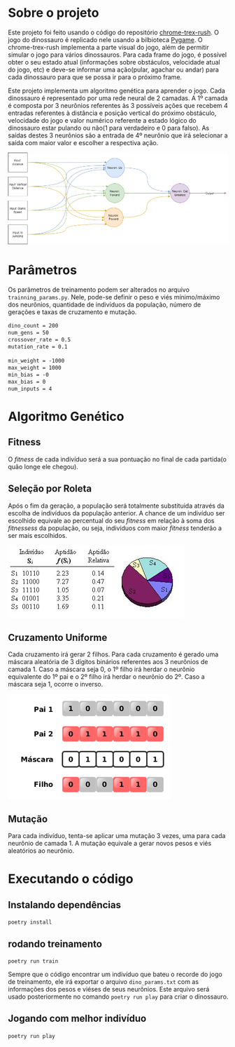 # Sobre o projeto

Este projeto foi feito usando o código do repositório [chrome-trex-rush](https://github.com/turing-usp/chrome-trex-rush). O jogo do dinossauro é replicado nele usando a bilbioteca [Pygame](https://www.pygame.org). O chrome-trex-rush implementa a parte visual do jogo, além de permitir simular o jogo para vários dinossauros. Para cada frame do jogo, é possível obter o seu estado atual (informações sobre obstáculos, velocidade atual do jogo, etc) e deve-se informar uma ação(pular, agachar ou andar) para cada dinossauro para que se possa ir para o próximo frame.

Este projeto implementa um algoritmo genética para aprender o jogo. Cada dinossauro é representado por uma rede neural de 2 camadas. A 1º camada é composta por 3 neurônios referentes às 3 possíveis ações que recebem 4 entradas referentes à distância e posição vertical do próximo obstáculo, velocidade do jogo e valor numérico referente a estado lógico do dinossauro estar pulando ou não(1 para verdadeiro e 0 para falso). As saídas destes 3 neurônios são a entrada de 4º neurônio que irá selecionar a saída com maior valor e escolher a respectiva ação.

![1726092112227](image/README/1726092112227.png)

# Parâmetros

Os parâmetros de treinamento podem ser alterados no arquivo `trainning_params.py`. Nele, pode-se definir o peso e viés mínimo/máximo dos neurônios, quantidade de indivíduos da população, número de gerações e taxas de cruzamento e mutação.

```
dino_count = 200
num_gens = 50
crossover_rate = 0.5
mutation_rate = 0.1

min_weight = -1000
max_weight = 1000
min_bias = -0
max_bias = 0
num_inputs = 4

```

# Algoritmo Genético

## Fitness

O *fitness* de cada indivíduo será a sua pontuação no final de cada partida(o quão longe ele chegou).

## Seleção por Roleta

Após o fim da geração, a população será totalmente substituida através da escolha de indivíduos da população anterior. A chance de um indivíduo ser escolhido equivale ao percentual do seu *fitness* em relação à soma dos *fitnessess* da população, ou seja, indivíduos com maior *fitness* tenderão a ser mais escolhidos.

![1726092167451](image/README/1726092167451.png)

## Cruzamento Uniforme

Cada cruzamento irá gerar 2 filhos. Para cada cruzamento é gerado uma máscara aleatória de 3 dígitos binários referentes aos 3 neurônios de camada 1. Caso a máscara seja 0, o 1º filho irá herdar o neurônio equivalente do 1º pai e o 2º filho irá herdar o neurônio do 2º. Caso a máscara seja 1, ocorre o inverso.

![1726092236918](image/README/1726092236918.png)

## Mutação

Para cada indivíduo, tenta-se aplicar uma mutação 3 vezes, uma para cada neurônio de camada 1. A mutação equivale a gerar novos pesos e viés aleatórios ao neurônio.

# Executando o código

## Instalando dependências

`poetry install`

## rodando treinamento

`poetry run train`

Sempre que o código encontrar um indivíduo que bateu o recorde do jogo de treinamento, ele irá exportar o arquivo `dino_params.txt` com as informações dos pesos e viéses de seus neurônios. Este arquivo será usado posteriormente no comando `poetry run play` para criar o dinossauro.

## Jogando com melhor indivíduo

`poetry run play`
